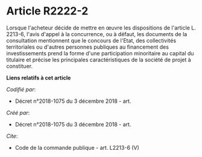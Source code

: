 # Article R2222-2

Lorsque l'acheteur décide de mettre en œuvre les dispositions de l'article L. 2213-6, l'avis d'appel à la concurrence, ou à
défaut, les documents de la consultation mentionnent que le concours de l'Etat, des collectivités territoriales ou d'autres
personnes publiques au financement des investissements prend la forme d'une participation minoritaire au capital du titulaire
et précise les principales caractéristiques de la société de projet à constituer.

**Liens relatifs à cet article**

_Codifié par_:

  - Décret n°2018-1075 du 3 décembre 2018 - art.

_Créé par_:

  - Décret n°2018-1075 du 3 décembre 2018 - art.

_Cite_:

  - Code de la commande publique - art. L2213-6 (V)
